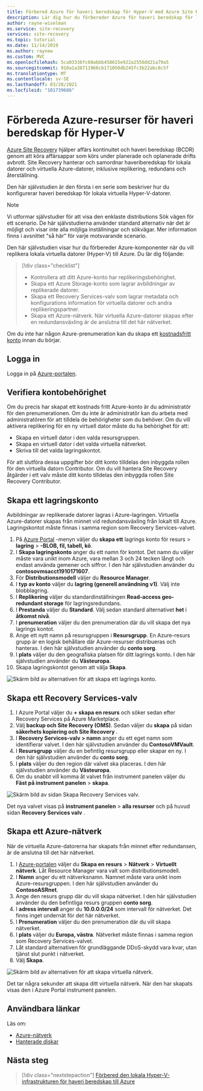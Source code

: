 ```yaml
---
title: Förbered Azure för haveri beredskap för Hyper-V med Azure Site Recovery
description: Lär dig hur du förbereder Azure för haveri beredskap för lokala virtuella Hyper-V-datorer med hjälp av Azure Site Recovery
author: rayne-wiselman
ms.service: site-recovery
services: site-recovery
ms.topic: tutorial
ms.date: 11/14/2019
ms.author: raynew
ms.custom: MVC
ms.openlocfilehash: 5ca03336fc60abbb458615e922a2556dd21a79a5
ms.sourcegitcommit: 910a1a38711966cb171050db245fc3b22abc8c5f
ms.translationtype: MT
ms.contentlocale: sv-SE
ms.lasthandoff: 03/20/2021
ms.locfileid: "101739686"
---
```

# <a name="prepare-azure-resources-for-hyper-v-disaster-recovery"></a>Förbereda Azure-resurser för haveri beredskap för Hyper-V

 [Azure Site Recovery](site-recovery-overview.md) hjälper affärs kontinuitet och haveri beredskap (BCDR) genom att köra affärsappar som körs under planerade och oplanerade drifts avbrott. Site Recovery hanterar och samordnar haveriberedskap för lokala datorer och virtuella Azure-datorer, inklusive replikering, redundans och återställning.

Den här självstudien är den första i en serie som beskriver hur du konfigurerar haveri beredskap för lokala virtuella Hyper-V-datorer.

> [!NOTE]
> Vi utformar självstudier för att visa den enklaste distributions Sök vägen för ett scenario. De här självstudierna använder standard alternativ när det är möjligt och visar inte alla möjliga inställningar och sökvägar. Mer information finns i avsnittet "så här" för varje motsvarande scenario.

Den här självstudien visar hur du förbereder Azure-komponenter när du vill replikera lokala virtuella datorer (Hyper-V) till Azure. Du lär dig följande:

> [!div class="checklist"]
> * Kontrollera att ditt Azure-konto har replikeringsbehörighet.
> * Skapa ett Azure Storage-konto som lagrar avbildningar av replikerade datorer.
> * Skapa ett Recovery Services-valv som lagrar metadata och konfigurations information för virtuella datorer och andra replikeringspartner.
> * Skapa ett Azure-nätverk. När virtuella Azure-datorer skapas efter en redundansväxling är de anslutna till det här nätverket.

Om du inte har någon Azure-prenumeration kan du skapa ett [kostnadsfritt konto](https://azure.microsoft.com/pricing/free-trial/) innan du börjar.

## <a name="sign-in"></a>Logga in

Logga in på [Azure-portalen](https://portal.azure.com).

## <a name="verify-account-permissions"></a>Verifiera kontobehörighet

Om du precis har skapat ett kostnads fritt Azure-konto är du administratör för den prenumerationen. Om du inte är administratör kan du arbeta med administratören för att tilldela de behörigheter som du behöver. Om du vill aktivera replikering för en ny virtuell dator måste du ha behörighet för att:

- Skapa en virtuell dator i den valda resursgruppen.
- Skapa en virtuell dator i det valda virtuella nätverket.
- Skriva till det valda lagringskontot.

För att slutföra dessa uppgifter bör ditt konto tilldelas den inbyggda rollen för den virtuella datorn Contributor. Om du vill hantera Site Recovery åtgärder i ett valv måste ditt konto tilldelas den inbyggda rollen Site Recovery Contributor.

## <a name="create-a-storage-account"></a>Skapa ett lagringskonto

Avbildningar av replikerade datorer lagras i Azure-lagringen. Virtuella Azure-datorer skapas från minnet vid redundansväxling från lokalt till Azure. Lagringskontot måste finnas i samma region som Recovery Services-valvet.

1. På [Azure Portal](https://portal.azure.com) -menyn väljer du **skapa ett** lagrings konto för resurs  >  **lagring**  >  **-BLOB, fil, tabell, kö**.
2. I **Skapa lagringskonto** anger du ett namn för kontot.  Det namn du väljer måste vara unikt inom Azure, vara mellan 3 och 24 tecken långt och endast använda gemener och siffror. I den här självstudien använder du **contosovmsacct1910171607**.
3. För **Distributionsmodell** väljer du **Resource Manager**.
4. I **typ av konto** väljer du **lagring (generell användning v1)**. Välj inte blobblagring.
5. I **Replikering** väljer du standardinställningen **Read-access geo-redundant storage** för lagringsredundans.
6. I **Prestanda** väljer du **Standard**. Välj sedan standard alternativet **het** i **åtkomst nivå**.
7. I **prenumeration** väljer du den prenumeration där du vill skapa det nya lagrings kontot.
8. Ange ett nytt namn på resursgruppen i **Resursgrupp**. En Azure-resurs grupp är en logisk behållare där Azure-resurser distribueras och hanteras. I den här självstudien använder du **conto sorg**.
9. I **plats** väljer du den geografiska platsen för ditt lagrings konto. I den här självstudien använder du **Västeuropa**.
10. Skapa lagringskontot genom att välja **Skapa**.

   ![Skärm bild av alternativen för att skapa ett lagrings konto.](media/tutorial-prepare-azure/create-storageacct.png)

## <a name="create-a-recovery-services-vault"></a>Skapa ett Recovery Services-valv

1. I Azure Portal väljer du **+ skapa en resurs** och söker sedan efter Recovery Services på Azure Marketplace.
2. Välj **backup och Site Recovery (OMS)**. Sedan väljer du **skapa** på sidan **säkerhets kopiering och Site Recovery** .
1. I **Recovery Services-valv > namn** anger du ett eget namn som identifierar valvet. I den här självstudien använder du **ContosoVMVault**.
2. I **Resursgrupp** väljer du en befintlig resursgrupp eller skapar en ny. I den här självstudien använder du **conto sorg**.
3. I **plats** väljer du den region där valvet ska placeras. I den här självstudien använder du **Västeuropa**.
4. Om du snabbt vill komma åt valvet från instrument panelen väljer du **Fäst på instrument panelen**  >  **skapa**.

![Skärm bild av sidan Skapa Recovery Services valv.](./media/tutorial-prepare-azure/new-vault-settings.png)

Det nya valvet visas på **instrument panelen**  >  **alla resurser** och på huvud sidan **Recovery Services valv** .

## <a name="set-up-an-azure-network"></a>Skapa ett Azure-nätverk

När de virtuella Azure-datorerna har skapats från minnet efter redundansen, är de anslutna till det här nätverket.

1. I [Azure-portalen](https://portal.azure.com) väljer du **Skapa en resurs** > **Nätverk** > **Virtuellt nätverk**. Låt Resource Manager vara valt som distributionsmodell.
2. I **Namn** anger du ett nätverksnamn. Namnet måste vara unikt inom Azure-resursgruppen. I den här självstudien använder du **ContosoASRnet**.
3. Ange den resurs grupp där du vill skapa nätverket. I den här självstudien använder du den befintliga resurs gruppen **conto sorg**.
4. I **adress intervall** anger du **10.0.0.0/24** som intervall för nätverket. Det finns inget undernät för det här nätverket.
5. I **Prenumeration** väljer du den prenumeration där du vill skapa nätverket.
6. I **plats** väljer du **Europa, västra**. Nätverket måste finnas i samma region som Recovery Services-valvet.
7. Låt standard alternativen för grundläggande DDoS-skydd vara kvar, utan tjänst slut punkt i nätverket.
8. Välj **Skapa**.

![Skärm bild av alternativen för att skapa virtuella nätverk.](media/tutorial-prepare-azure/create-network.png)

Det tar några sekunder att skapa ditt virtuella nätverk. När den har skapats visas den i Azure Portal instrument panelen.

## <a name="useful-links"></a>Användbara länkar

Läs om:
- [Azure-nätverk](../virtual-network/virtual-networks-overview.md)
- [Hanterade diskar](../virtual-machines/managed-disks-overview.md)



## <a name="next-steps"></a>Nästa steg

> [!div class="nextstepaction"]
> [Förbered den lokala Hyper-V-infrastrukturen för haveri beredskap till Azure](hyper-v-prepare-on-premises-tutorial.md)
